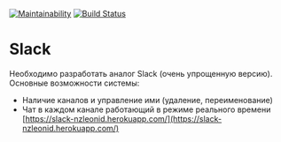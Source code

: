 [![Maintainability](https://api.codeclimate.com/v1/badges/b1c5b701ece9e72ba46f/maintainability)](https://codeclimate.com/github/nzleonid/Slack/maintainability)
[![Build Status](https://travis-ci.org/nzleonid/Slack.svg?branch=master)](https://travis-ci.org/nzleonid/Slack)
# Slack
Необходимо разработать аналог Slack (очень упрощенную версию). Основные возможности системы:
* Наличие каналов и управление ими (удаление, переименование)
* Чат в каждом канале работающий в режиме реального времени  
[https://slack-nzleonid.herokuapp.com/](https://slack-nzleonid.herokuapp.com/)
